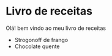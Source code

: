
# Livro de receitas

Olá! bem vindo ao meu livro de receitas
 - Strogonoff de frango
 - Chocolate quente
	

